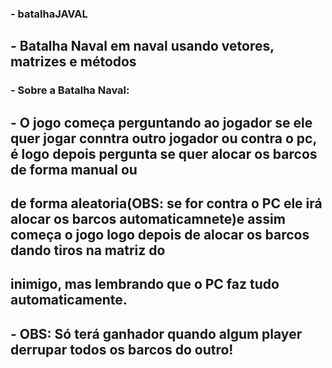 ### - batalhaJAVAL
## - Batalha Naval em naval usando vetores, matrizes e métodos

### - Sobre a Batalha Naval:

## - O jogo começa perguntando ao jogador se ele quer jogar conntra outro jogador ou contra o pc, é logo depois pergunta se quer alocar os barcos de forma manual ou
## de forma aleatoria(OBS: se for contra o PC ele irá alocar os barcos automaticamnete)e assim começa o jogo logo depois de alocar os barcos dando tiros na matriz do 
## inimigo, mas lembrando que o PC faz tudo automaticamente.

## - OBS: Só terá ganhador quando algum player derrupar todos os barcos do outro!
